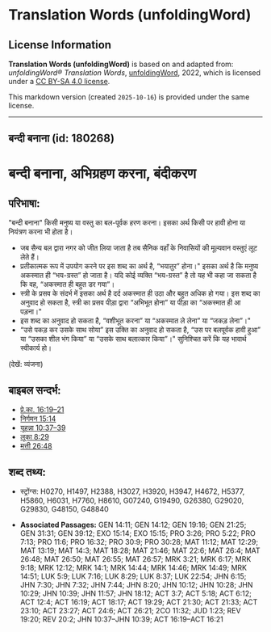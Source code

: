 # Translation Words (unfoldingWord)

## License Information

**Translation Words (unfoldingWord)** is based on and adapted from: _unfoldingWord® Translation Words_, [unfoldingWord](https://unfoldingword.org/utw), 2022, which is licensed under a [CC BY-SA 4.0 license](https://creativecommons.org/licenses/by-sa/4.0/legalcode.en).

This markdown version (created `2025-10-16`) is provided under the same license.



--------------------------------

## बन्दी बनाना (id: 180268)

बन्दी बनाना, अभिग्रहण करना, बंदीकरण
===================================

परिभाषा:
--------

"बन्दी बनाना" किसी मनुष्य या वस्तु का बल\-पूर्वक हरण करना। इसका अर्थ किसी पर हावी होना या नियंत्रण करना भी होता है।

* जब सैन्य बल द्वारा नगर को जीत लिया जाता है तब सैनिक वहाँ के निवासियों की मूल्यवान वस्तुएं लूट लेते हैं।
* प्रतीकात्मक रूप में उपयोग करने पर इस शब्द का अर्थ है, “भयातुर” होना।" इसका अर्थ है कि मनुष्य अकस्मात ही “भय\-ग्रस्त” हो जाता है। यदि कोई व्यक्ति “भय\-ग्रस्त” है तो यह भी कहा जा सकता है कि वह, “अकस्मात ही बहुत डर गया”।
* स्त्री के प्रसव के संदर्भ में इसका अर्थ है दर्द अकस्मात ही उठा और बहुत अधिक हो गया। इस शब्द का अनुवाद हो सकता है, स्त्री का प्रसव पीड़ा द्वारा “अभिभूत होना” या पीड़ा का “अकस्मात ही आ पड़ना।"
* इस शब्द का अनुवाद हो सकता है, “वशीभूत करना” या “अकस्मात ले लेना” या “जकड़ लेना”।"
* “उसे पकड़ कर उसके साथ सोया” इस उक्ति का अनुवाद हो सकता है, “उस पर बलपूर्वक हावी हुआ” या “उसका शील भंग किया” या “उसके साथ बलात्कार किया”।" सुनिश्चित करें कि यह भावार्थ स्वीकार्य हो।

(देखें: व्यंजना)

बाइबल सन्दर्भ:
--------------

* [प्रे.का. 16:19–21](https://ref.ly/Acts16:19-Acts16:21)
* [निर्गमन 15:14](https://ref.ly/Exod15:14)
* [यूहन्ना 10:37–39](https://ref.ly/John10:37-John10:39)
* [लूका 8:29](https://ref.ly/Luke8:29)
* [मत्ती 26:48](https://ref.ly/Matt26:48)

शब्द तथ्य:
----------

* स्ट्रोंग्स: H0270, H1497, H2388, H3027, H3920, H3947, H4672, H5377, H5860, H6031, H7760, H8610, G07240, G19490, G26380, G29020, G29830, G48150, G48840

* **Associated Passages:** GEN 14:11; GEN 14:12; GEN 19:16; GEN 21:25; GEN 31:31; GEN 39:12; EXO 15:14; EXO 15:15; PRO 3:26; PRO 5:22; PRO 7:13; PRO 11:6; PRO 16:32; PRO 30:9; PRO 30:28; MAT 11:12; MAT 12:29; MAT 13:19; MAT 14:3; MAT 18:28; MAT 21:46; MAT 22:6; MAT 26:4; MAT 26:48; MAT 26:50; MAT 26:55; MAT 26:57; MRK 3:21; MRK 6:17; MRK 9:18; MRK 12:12; MRK 14:1; MRK 14:44; MRK 14:46; MRK 14:49; MRK 14:51; LUK 5:9; LUK 7:16; LUK 8:29; LUK 8:37; LUK 22:54; JHN 6:15; JHN 7:30; JHN 7:32; JHN 7:44; JHN 8:20; JHN 10:12; JHN 10:28; JHN 10:29; JHN 10:39; JHN 11:57; JHN 18:12; ACT 3:7; ACT 5:18; ACT 6:12; ACT 12:4; ACT 16:19; ACT 18:17; ACT 19:29; ACT 21:30; ACT 21:33; ACT 23:10; ACT 23:27; ACT 24:6; ACT 26:21; 2CO 11:32; JUD 1:23; REV 19:20; REV 20:2; JHN 10:37–JHN 10:39; ACT 16:19–ACT 16:21

